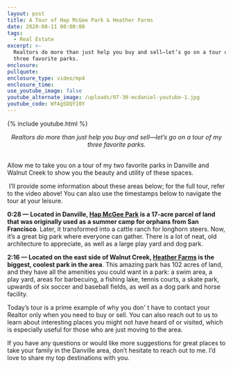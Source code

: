 ```yaml
---
layout: post
title: A Tour of Hap McGee Park & Heather Farms
date: 2020-08-11 00:00:00
tags:
  - Real Estate
excerpt: >-
  Realtors do more than just help you buy and sell—let’s go on a tour of my
  three favorite parks.
enclosure:
pullquote:
enclosure_type: video/mp4
enclosure_time:
use_youtube_image: false
youtube_alternate_image: /uploads/07-30-mcdaniel-youtube-1.jpg
youtube_code: WfAgSDQY10Y
---
```


{% include youtube.html %}

<center><em>Realtors do more than just help you buy and sell&mdash;let&rsquo;s go on a tour of my three favorite parks.</em></center>

<br>Allow me to take you on a tour of my two favorite parks in Danville and Walnut Creek to show you the beauty and utility of these spaces.

&nbsp;I’ll provide some information about these areas below; for the full tour, refer to the video above\! You can also use the timestamps below to navigate the tour at your leisure.

**0:28 — Located in Danville, <u><a target="_blank" rel="noopener" href="https://www.danville.ca.gov/613/Hap-Magee-Ranch-Park">Hap McGee Park</a></u> is a 17-acre parcel of land that was originally used as a summer camp for orphans from San Francisco**. Later, it transformed into a cattle ranch for longhorn steers. Now, it’s a great big park where everyone can gather. There is a lot of neat, old architecture to appreciate, as well as a large play yard and dog park.

**2:16 — Located on the east side of Walnut Creek, <u><a target="_blank" rel="noopener" href="https://www.walnut-creek.org/Home/Components/FacilityDirectory/FacilityDirectory/51/665">Heather Farms</a></u> is the biggest, coolest park in the area**. This amazing park has 102 acres of land, and they have all the amenities you could want in a park: a swim area, a play yard, areas for barbecuing, a fishing lake, tennis courts, a skate park, upwards of six soccer and baseball fields, as well as a dog park and horse facility.

Today’s tour is a prime example of why you don' t have to contact your Realtor only when you need to buy or sell. You can also reach out to us to learn about interesting places you might not have heard of or visited, which is especially useful for those who are just moving to the area.

If you have any questions or would like more suggestions for great places to take your family in the Danville area, don’t hesitate to reach out to me. I’d love to share my top destinations with you.